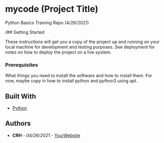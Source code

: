 # mycode (Project Title)

Python Basics Training Repo (4/26/2021)

/## Getting Started

These instructions will get you a copy of the project up and running on your local machine
for development and testing purposes. See deployment for notes on how to deploy the project
on a live system.

### Prerequisites

What things you need to install the software and how to install them. For now, maybe copy in
how to install python and python3 using apt.

## Built With

* [Python](https://www.python.org/)

## Authors

* **CRH** - *04/26/2021* - [YourWebsite](https://example.com/)
